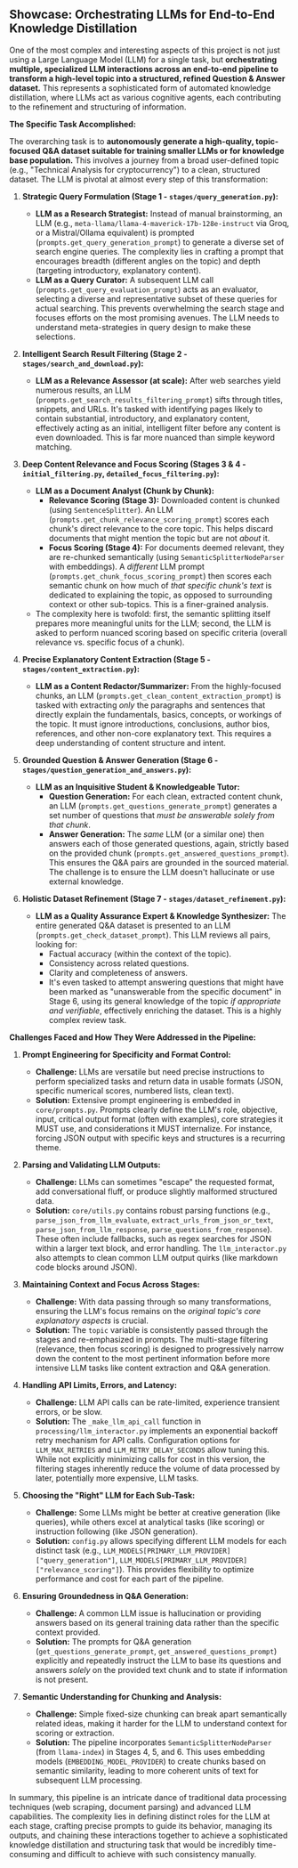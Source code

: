 ## Showcase: Orchestrating LLMs for End-to-End Knowledge Distillation

One of the most complex and interesting aspects of this project is not just using a Large Language Model (LLM) for a single task, but **orchestrating multiple, specialized LLM interactions across an end-to-end pipeline to transform a high-level topic into a structured, refined Question & Answer dataset.** This represents a sophisticated form of automated knowledge distillation, where LLMs act as various cognitive agents, each contributing to the refinement and structuring of information.

**The Specific Task Accomplished:**

The overarching task is to **autonomously generate a high-quality, topic-focused Q&A dataset suitable for training smaller LLMs or for knowledge base population.** This involves a journey from a broad user-defined topic (e.g., "Technical Analysis for cryptocurrency") to a clean, structured dataset. The LLM is pivotal at almost every step of this transformation:

1.  **Strategic Query Formulation (Stage 1 - `stages/query_generation.py`):**
    *   **LLM as a Research Strategist:** Instead of manual brainstorming, an LLM (e.g., `meta-llama/llama-4-maverick-17b-128e-instruct` via Groq, or a Mistral/Ollama equivalent) is prompted (`prompts.get_query_generation_prompt`) to generate a diverse set of search engine queries. The complexity lies in crafting a prompt that encourages breadth (different angles on the topic) and depth (targeting introductory, explanatory content).
    *   **LLM as a Query Curator:** A subsequent LLM call (`prompts.get_query_evaluation_prompt`) acts as an evaluator, selecting a diverse and representative subset of these queries for actual searching. This prevents overwhelming the search stage and focuses efforts on the most promising avenues. The LLM needs to understand meta-strategies in query design to make these selections.

2.  **Intelligent Search Result Filtering (Stage 2 - `stages/search_and_download.py`):**
    *   **LLM as a Relevance Assessor (at scale):** After web searches yield numerous results, an LLM (`prompts.get_search_results_filtering_prompt`) sifts through titles, snippets, and URLs. It's tasked with identifying pages likely to contain substantial, introductory, and explanatory content, effectively acting as an initial, intelligent filter before any content is even downloaded. This is far more nuanced than simple keyword matching.

3.  **Deep Content Relevance and Focus Scoring (Stages 3 & 4 - `initial_filtering.py`, `detailed_focus_filtering.py`):**
    *   **LLM as a Document Analyst (Chunk by Chunk):**
        *   **Relevance Scoring (Stage 3):** Downloaded content is chunked (using `SentenceSplitter`). An LLM (`prompts.get_chunk_relevance_scoring_prompt`) scores each chunk's direct relevance to the core topic. This helps discard documents that might mention the topic but are not *about* it.
        *   **Focus Scoring (Stage 4):** For documents deemed relevant, they are re-chunked semantically (using `SemanticSplitterNodeParser` with embeddings). A *different* LLM prompt (`prompts.get_chunk_focus_scoring_prompt`) then scores each semantic chunk on how much of *that specific chunk's text* is dedicated to explaining the topic, as opposed to surrounding context or other sub-topics. This is a finer-grained analysis.
    *   The complexity here is twofold: first, the semantic splitting itself prepares more meaningful units for the LLM; second, the LLM is asked to perform nuanced scoring based on specific criteria (overall relevance vs. specific focus of a chunk).

4.  **Precise Explanatory Content Extraction (Stage 5 - `stages/content_extraction.py`):**
    *   **LLM as a Content Redactor/Summarizer:** From the highly-focused chunks, an LLM (`prompts.get_clean_content_extraction_prompt`) is tasked with extracting *only* the paragraphs and sentences that directly explain the fundamentals, basics, concepts, or workings of the topic. It must ignore introductions, conclusions, author bios, references, and other non-core explanatory text. This requires a deep understanding of content structure and intent.

5.  **Grounded Question & Answer Generation (Stage 6 - `stages/question_generation_and_answers.py`):**
    *   **LLM as an Inquisitive Student & Knowledgeable Tutor:**
        *   **Question Generation:** For each clean, extracted content chunk, an LLM (`prompts.get_questions_generate_prompt`) generates a set number of questions that *must be answerable solely from that chunk*.
        *   **Answer Generation:** The *same* LLM (or a similar one) then answers each of those generated questions, again, strictly based on the provided chunk (`prompts.get_answered_questions_prompt`). This ensures the Q&A pairs are grounded in the sourced material. The challenge is to ensure the LLM doesn't hallucinate or use external knowledge.

6.  **Holistic Dataset Refinement (Stage 7 - `stages/dataset_refinement.py`):**
    *   **LLM as a Quality Assurance Expert & Knowledge Synthesizer:** The entire generated Q&A dataset is presented to an LLM (`prompts.get_check_dataset_prompt`). This LLM reviews all pairs, looking for:
        *   Factual accuracy (within the context of the topic).
        *   Consistency across related questions.
        *   Clarity and completeness of answers.
        *   It's even tasked to attempt answering questions that might have been marked as "unanswerable from the specific document" in Stage 6, using its general knowledge of the topic *if appropriate and verifiable*, effectively enriching the dataset. This is a highly complex review task.

**Challenges Faced and How They Were Addressed in the Pipeline:**

1.  **Prompt Engineering for Specificity and Format Control:**
    *   **Challenge:** LLMs are versatile but need precise instructions to perform specialized tasks and return data in usable formats (JSON, specific numerical scores, numbered lists, clean text).
    *   **Solution:** Extensive prompt engineering is embedded in `core/prompts.py`. Prompts clearly define the LLM's role, objective, input, critical output format (often with examples), core strategies it MUST use, and considerations it MUST internalize. For instance, forcing JSON output with specific keys and structures is a recurring theme.

2.  **Parsing and Validating LLM Outputs:**
    *   **Challenge:** LLMs can sometimes "escape" the requested format, add conversational fluff, or produce slightly malformed structured data.
    *   **Solution:** `core/utils.py` contains robust parsing functions (e.g., `parse_json_from_llm_evaluate`, `extract_urls_from_json_or_text`, `parse_json_from_llm_response`, `parse_questions_from_response`). These often include fallbacks, such as regex searches for JSON within a larger text block, and error handling. The `llm_interactor.py` also attempts to clean common LLM output quirks (like markdown code blocks around JSON).

3.  **Maintaining Context and Focus Across Stages:**
    *   **Challenge:** With data passing through so many transformations, ensuring the LLM's focus remains on the *original topic's core explanatory aspects* is crucial.
    *   **Solution:** The `topic` variable is consistently passed through the stages and re-emphasized in prompts. The multi-stage filtering (relevance, then focus scoring) is designed to progressively narrow down the content to the most pertinent information before more intensive LLM tasks like content extraction and Q&A generation.

4.  **Handling API Limits, Errors, and Latency:**
    *   **Challenge:** LLM API calls can be rate-limited, experience transient errors, or be slow.
    *   **Solution:** The `_make_llm_api_call` function in `processing/llm_interactor.py` implements an exponential backoff retry mechanism for API calls. Configuration options for `LLM_MAX_RETRIES` and `LLM_RETRY_DELAY_SECONDS` allow tuning this. While not explicitly minimizing calls for cost in this version, the filtering stages inherently reduce the volume of data processed by later, potentially more expensive, LLM tasks.

5.  **Choosing the "Right" LLM for Each Sub-Task:**
    *   **Challenge:** Some LLMs might be better at creative generation (like queries), while others excel at analytical tasks (like scoring) or instruction following (like JSON generation).
    *   **Solution:** `config.py` allows specifying different LLM models for each distinct task (e.g., `LLM_MODELS[PRIMARY_LLM_PROVIDER]["query_generation"]`, `LLM_MODELS[PRIMARY_LLM_PROVIDER]["relevance_scoring"]`). This provides flexibility to optimize performance and cost for each part of the pipeline.

6.  **Ensuring Groundedness in Q&A Generation:**
    *   **Challenge:** A common LLM issue is hallucination or providing answers based on its general training data rather than the specific context provided.
    *   **Solution:** The prompts for Q&A generation (`get_questions_generate_prompt`, `get_answered_questions_prompt`) explicitly and repeatedly instruct the LLM to base its questions and answers *solely* on the provided text chunk and to state if information is not present.

7.  **Semantic Understanding for Chunking and Analysis:**
    *   **Challenge:** Simple fixed-size chunking can break apart semantically related ideas, making it harder for the LLM to understand context for scoring or extraction.
    *   **Solution:** The pipeline incorporates `SemanticSplitterNodeParser` (from `llama-index`) in Stages 4, 5, and 6. This uses embedding models (`EMBEDDING_MODEL_PROVIDER`) to create chunks based on semantic similarity, leading to more coherent units of text for subsequent LLM processing.

In summary, this pipeline is an intricate dance of traditional data processing techniques (web scraping, document parsing) and advanced LLM capabilities. The complexity lies in defining distinct roles for the LLM at each stage, crafting precise prompts to guide its behavior, managing its outputs, and chaining these interactions together to achieve a sophisticated knowledge distillation and structuring task that would be incredibly time-consuming and difficult to achieve with such consistency manually.
